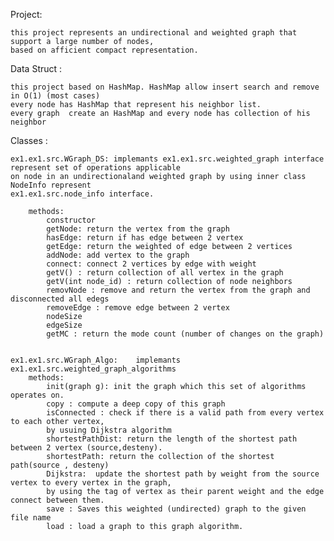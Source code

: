 Project:
	
	this project represents an undirectional and weighted graph that support a large number of nodes,
	based on afficient compact representation.

Data Struct :
	
	this project based on HashMap. HashMap allow i‎nsert search and remove in O(1) (most cases)
	every node has HashMap that represent his neighbor list.
	every graph  create an HashMap and every node has collection of his neighbor
	
Classes : 	
	
	ex1.ex1.src.WGraph_DS: implemants ex1.ex1.src.weighted_graph interface represent set of operations applicable
	on node in an undirectionaland weighted graph by using inner class NodeInfo represent
	ex1.ex1.src.node_info interface.
	
		methods:
			constructor
			getNode: return the vertex from the graph
			hasEdge: return if has edge between 2 vertex 
			getEdge: return the weighted of edge between 2 vertices
			addNode: add vertex to the graph
			connect: connect 2 vertices by edge with weight
			getV() : return collection of all vertex in the graph
			getV(int node_id) : return collection of node neighbors
			removNode : remove and return the vertex from the graph and disconnected all edegs
			removeEdge : remove edge between 2 vertex
			nodeSize
			edgeSize
			getMC : return the mode count (number of changes on the graph)


	ex1.ex1.src.WGraph_Algo: 	implemants ex1.ex1.src.weighted_graph_algorithms
		methods:
			init(graph g): init the graph which this set of algorithms operates on.
			copy : compute a deep copy of this graph
			isConnected : check if there is a valid path from every vertex to each other vertex,
			by usuing Dijkstra algorithm
			shortestPathDist: return the length of the shortest path between 2 vertex (source,desteny).
			shortestPath: return the collection of the shortest path(source , desteny)
			Dijkstra:  update the shortest path by weight from the source vertex to every vertex in the graph,
            by using the tag of vertex as their parent weight and the edge connect between them.
			save : Saves this weighted (undirected) graph to the given file name
			load : load a graph to this graph algorithm.
